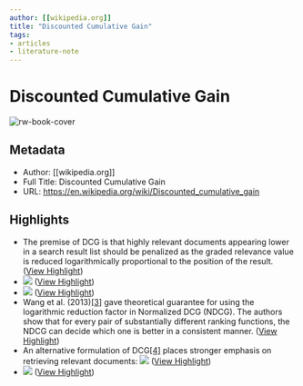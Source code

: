 ```yaml
---
author: [[wikipedia.org]]
title: "Discounted Cumulative Gain"
tags: 
- articles
- literature-note
---
```

# Discounted Cumulative Gain

![rw-book-cover](https://readwise-assets.s3.amazonaws.com/static/images/article3.5c705a01b476.png)

## Metadata
- Author: [[wikipedia.org]]
- Full Title: Discounted Cumulative Gain
- URL: https://en.wikipedia.org/wiki/Discounted_cumulative_gain

## Highlights
- The premise of DCG is that highly relevant documents appearing lower in a search result list should be penalized as the graded relevance value is reduced logarithmically proportional to the position of the result. ([View Highlight](https://read.readwise.io/read/01gtswn370qr67jsnk4rbahap6))
- ![](https://wikimedia.org/api/rest_v1/media/math/render/svg/3efe45491d555db398ed663107460f81d6ecaf1e) ([View Highlight](https://read.readwise.io/read/01gtswn70x8qyza2vb7anzs72c))
- ![](https://wikimedia.org/api/rest_v1/media/math/render/svg/3efe45491d555db398ed663107460f81d6ecaf1e) ([View Highlight](https://read.readwise.io/read/01gtswn714p9ymgw0b0e2c7qrd))
- Wang et al. (2013)[[3]](https://en.wikipedia.org/wiki/Discounted_cumulative_gain#cite_note-3) gave theoretical guarantee for using the logarithmic reduction factor in Normalized DCG (NDCG). The authors show that for every pair of substantially different ranking functions, the NDCG can decide which one is better in a consistent manner. ([View Highlight](https://read.readwise.io/read/01gtswny131xwdx9qhmjprbyz9))
- An alternative formulation of DCG[[4]](https://en.wikipedia.org/wiki/Discounted_cumulative_gain#cite_note-4) places stronger emphasis on retrieving relevant documents:
  ![](https://wikimedia.org/api/rest_v1/media/math/render/svg/d7ce96a2916c5eb451c4da5a1bce54fc9a2f7894) ([View Highlight](https://read.readwise.io/read/01gtswp5cwt1bcq1bjg59gjtrt))
- ![](https://wikimedia.org/api/rest_v1/media/math/render/svg/d7ce96a2916c5eb451c4da5a1bce54fc9a2f7894) ([View Highlight](https://read.readwise.io/read/01gtswp5cq7y2cp12kh5x59n57))
